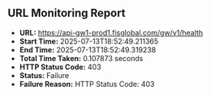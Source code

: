 ## URL Monitoring Report

- **URL:** https://api-gw1-prod1.fisglobal.com/gw/v1/health
- **Start Time:** 2025-07-13T18:52:49.211365
- **End Time:** 2025-07-13T18:52:49.319238
- **Total Time Taken:** 0.107873 seconds
- **HTTP Status Code:** 403
- **Status:** Failure
- **Failure Reason:** HTTP Status Code: 403
